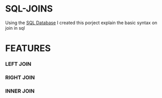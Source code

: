 # SQL-JOINS
Using the [SQL Database](https://github.com/PopeCollins/SQL-Database) I created this porject explain the basic syntax on join in sql

# FEATURES
### LEFT JOIN
### RIGHT JOIN
### INNER JOIN
